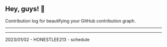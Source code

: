 ## Hey, guys! 👋

Contribution log for beautifying your GitHub contribution graph.

---



---

2023/01/02 - HONESTLEE213 - schedule
